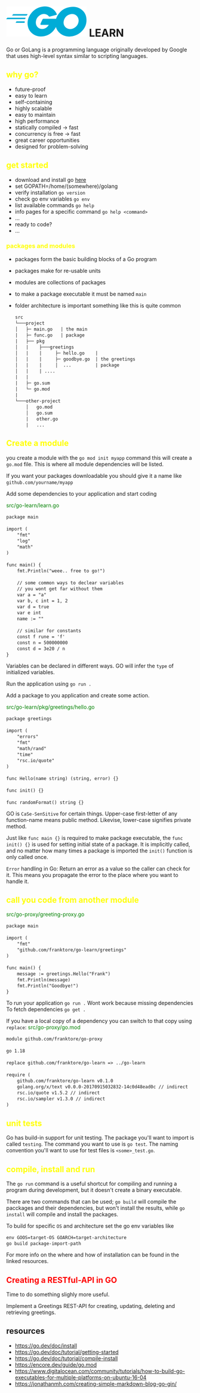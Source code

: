# ![Go](./assets/215px-Go_Logo_Blue.svg.png) LEARN
Go or GoLang is a programming language originally developed by Google that uses high-level syntax similar to scripting languages.
## <span style="color:yellow">why go?</span>
* future-proof
* easy to learn
* self-containing
* highly scalable
* easy to maintain
* high performance
* statically compiled -> fast
* concurrency is free -> fast
* great career opportunities
* designed for problem-solving

## <span style="color:yellow">get started</span>
* download and install go [here](https://go.dev/doc/install)
* set GOPATH=/home/(somewhere)/golang
* verify installation `go version`
* check go env variables `go env`
* list available commands `go help`
* info pages for a specific command `go help <command>`
* ...
* ready to code?
* ...

### <span style="color:yellow">packages and modules</span>
* packages form the basic building blocks of a Go program
* packages make for re-usable units
* modules are collections of packages
* to make a package executable it must be named `main`
* folder architecture is important
    something like this is quite common

    ```
    src
    └───project
    │   ├─ main.go   | the main
    |   ├─ func.go   | package
    |   ├── pkg
    │   |    ├───greetings
    │   |    |     ├─ hello.go    |
    │   |    |     ├─ goodbye.go  | the greetings
    │   |    |     │  ...         | package
    │   |    | ....
    |   |
    |   ├─ go.sum
    |   └─ go.mod
    |
    └───other-project
        │   go.mod
        │   go.sum
        |   other.go
        |   ...
    ```

## <span style="color:yellow">Create a module</span>
you create a module with the `go mod init myapp` command
this will create a `go.mod` file. This is where all module dependencies will be listed.

If you want your packages downloadable you should give it a name like `github.com/yourname/myapp`

Add some dependencies to your application and start coding

<span style="color:green">src/go-learn/learn.go</span>
```
package main

import (
    "fmt"
	"log"
	"math"
)

func main() {
    fmt.Println("weee.. free to go!")

	// some common ways to declear variables
	// you wont get far without them
	var a = "a"
	var b, c int = 1, 2
	var d = true
	var e int
    name := ""

    // similar for constants
    const f rune = 'f'
    const n = 500000000
    const d = 3e20 / n
}
```
Variables can be declared in different ways. GO will infer the `type` of initialized variables.

Run the application using `go run .`

Add a package to you application and create some action.

<span style="color:green">src/go-learn/pkg/greetings/hello.go</span>
```
package greetings

import (
	"errors"
	"fmt"
	"math/rand"
	"time"
	"rsc.io/quote"
)

func Hello(name string) (string, error) {}

func init() {}

func randomFormat() string {}
```

GO is `CaSe-SenSitive` for certain things. Upper-case first-letter of any function-name means public method. Likevise, lower-case signifies private method.

Just like `func main {}` is required to make package executable, the `func init() {}` is used for setting initial state of a package. It is implicitly called, and no matter how many times a package is imported the `init()` function is only called once.

`Error` handling in Go: Return an error as a value so the caller can check for it.
This means you propagate the error to the place where you want to handle it.

## <span style="color:yellow">call you code from another module</span>

<span style="color:green">src/go-proxy/greeting-proxy.go</span>
```
package main

import (
    "fmt"
    "github.com/franktore/go-learn/greetings"
)

func main() {
    message := greetings.Hello("Frank")
    fmt.Println(message)
    fmt.Println("Goodbye!")
}
```
To run your application `go run .`
Wont work because missing dependencies
To fetch dependencies `go get .`

If you have a local copy of a dependency you can switch to that copy using `replace`: 
<span style="color:green">src/go-proxy/go.mod</span>
```
module github.com/franktore/go-proxy

go 1.18

replace github.com/franktore/go-learn => ../go-learn

require (
    github.com/franktore/go-learn v0.1.0
	golang.org/x/text v0.0.0-20170915032832-14c0d48ead0c // indirect
	rsc.io/quote v1.5.2 // indirect
	rsc.io/sampler v1.3.0 // indirect
)
```

## <span style="color:yellow">unit tests</span>

Go has build-in support for unit testing.
The package you'll want to import is called `testing`. The command you want to use is `go test`. The naming convention you'll want to use for test files is `<some>_test.go`.

## <span style="color:yellow">compile, install and run</span>

The `go run` command is a useful shortcut for compiling and running a program during development, but it doesn't create a binary executable.

There are two commands that can be used; `go build` will compile the pacckages and their dependencies, but won't install the results, while
`go install` will compile and install the packages.

To build for specific `OS` and architecture set the go env variables like

```
env GOOS=target-OS GOARCH=target-architecture
go build package-import-path
```

For more info on the where and how of installation can be found in the linked resources.

## <span style="color:red">Creating a RESTful-API in GO</span>

Time to do something slighly more useful.

Implement a Greetings REST-API for creating, updating, deleting and retrieving greetings.


## resources
* https://go.dev/doc/install
* https://go.dev/doc/tutorial/getting-started
* https://go.dev/doc/tutorial/compile-install
* https://encore.dev/guide/go.mod
* https://www.digitalocean.com/community/tutorials/how-to-build-go-executables-for-multiple-platforms-on-ubuntu-16-04
* https://jonathanmh.com/creating-simple-markdown-blog-go-gin/
